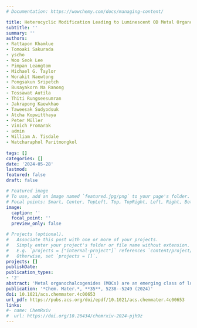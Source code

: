 ```yaml
---
# Documentation: https://wowchemy.com/docs/managing-content/

title: Heterocyclic Modification Leading to Luminescent 0D Metal Organochalcogenide with Stable X-ray Scintillating Properties
subtitle: ''
summary: ''
authors:
- Rattapon Khamlue
- Tomoaki Sakurada
- yscho
- Woo Seok Lee
- Pimpan Leangtom
- Michael G. Taylor
- Worakit Naewtong
- Pongsakun Sripetch
- Busayakorn Na Ranong
- Tossawat Autila
- Thiti Rungseesumran
- Jakrapong Kaewkhao
- Taweesak Sudyodsuk
- Atcha Kopwitthaya
- Peter Müller
- Vinich Promarak
- admin
- William A. Tisdale
- Watcharaphol Paritmongkol
 
tags: []
categories: []
date: '2024-05-28'
lastmod: 
featured: false
draft: false

# Featured image
# To use, add an image named `featured.jpg/png` to your page's folder.
# Focal points: Smart, Center, TopLeft, Top, TopRight, Left, Right, BottomLeft, Bottom, BottomRight.
image:
  caption: ''
  focal_point: ''
  preview_only: false

# Projects (optional).
#   Associate this post with one or more of your projects.
#   Simply enter your project's folder or file name without extension.
#   E.g. `projects = ["internal-project"]` references `content/project/deep-learning/index.md`.
#   Otherwise, set `projects = []`.
projects: []
publishDate: 
publication_types:
- '2'
abstract: 'Metal organochalcogenides (MOCs) are an emerging class of luminescent hybrid organic–inorganic semiconductors, whose structures and properties can be tuned by organic functionalization and substitutions of their metal and chalcogen elements. Herein, we present a new design strategy by heterocyclic modification, resulting in the transformation of prototypical two-dimensional (2D) silver phenylselenide (AgSePh) to a zero-dimensional (0D) silver pyridinylselenide (AgSePy) via the formation of Ag–N bonds. At room temperature, AgSePy shows strong and broad orange photoluminescence (PL; λ<sub>max</sub> = 636 nm, full-width-at-half-maximum = 111 nm, quantum yield = 64%) with a large 259 nm Stoke’s shift and a 3.4 μs lifetime. Using steady-state and time-resolved PL spectroscopy under varying temperature and oxygen conditions, we found AgSePy to exhibit air-stable luminescence and maintain a high PL quantum yield and a single exponential PL lifetime down to 4 K. Furthermore, AgSePy shows excellent thermal stability up to ∼250 °C and chemical stability against polar, nonpolar, and aqueous solvents at pH 3–14. Density functional theory calculations further confirm the 0D electronic structure. Finally, we successfully demonstrated the performance of AgSePy as an X-ray scintillator with an estimated light yield of ∼8,000 phe/MeV and a spatial resolution down to 0.080 ± 0.005 mm. Overall, this work provides a novel tactic to modify the structures and properties of MOCs, highlighting their structural richness and structure–property relationship, and introduces their new use as X-ray scintillators, encouraging further development in radiation detection and medical imaging.'
publication: '*Chem. Mater.*, **35**, 5238--5249 (2024)'
doi: 10.1021/acs.chemmater.4c00653
url_pdf: https://pubs.acs.org/doi/epdf/10.1021/acs.chemmater.4c00653
links:
#- name: ChemRxiv
#  url: https://doi.org/10.26434/chemrxiv-2024-pjh9z
---
```

